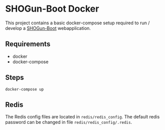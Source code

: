 # SHOGun-Boot Docker

This project contains a basic docker-compose setup required to run / develop a [SHOGun-Boot](https://github.com/terrestris/shogun) webapplication.

## Requirements

* docker
* docker-compose

## Steps

```
docker-compose up
```

## Redis
The Redis config files are located in `redis/redis_config`. The default redis password can be changed in file `redis/redis_config/.redis`.
